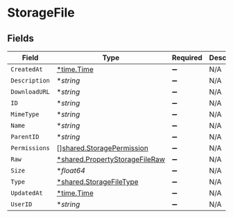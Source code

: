 # StorageFile


## Fields

| Field                                                                                  | Type                                                                                   | Required                                                                               | Description                                                                            |
| -------------------------------------------------------------------------------------- | -------------------------------------------------------------------------------------- | -------------------------------------------------------------------------------------- | -------------------------------------------------------------------------------------- |
| `CreatedAt`                                                                            | [*time.Time](https://pkg.go.dev/time#Time)                                             | :heavy_minus_sign:                                                                     | N/A                                                                                    |
| `Description`                                                                          | **string*                                                                              | :heavy_minus_sign:                                                                     | N/A                                                                                    |
| `DownloadURL`                                                                          | **string*                                                                              | :heavy_minus_sign:                                                                     | N/A                                                                                    |
| `ID`                                                                                   | **string*                                                                              | :heavy_minus_sign:                                                                     | N/A                                                                                    |
| `MimeType`                                                                             | **string*                                                                              | :heavy_minus_sign:                                                                     | N/A                                                                                    |
| `Name`                                                                                 | **string*                                                                              | :heavy_minus_sign:                                                                     | N/A                                                                                    |
| `ParentID`                                                                             | **string*                                                                              | :heavy_minus_sign:                                                                     | N/A                                                                                    |
| `Permissions`                                                                          | [][shared.StoragePermission](../../../pkg/models/shared/storagepermission.md)          | :heavy_minus_sign:                                                                     | N/A                                                                                    |
| `Raw`                                                                                  | [*shared.PropertyStorageFileRaw](../../../pkg/models/shared/propertystoragefileraw.md) | :heavy_minus_sign:                                                                     | N/A                                                                                    |
| `Size`                                                                                 | **float64*                                                                             | :heavy_minus_sign:                                                                     | N/A                                                                                    |
| `Type`                                                                                 | [*shared.StorageFileType](../../../pkg/models/shared/storagefiletype.md)               | :heavy_minus_sign:                                                                     | N/A                                                                                    |
| `UpdatedAt`                                                                            | [*time.Time](https://pkg.go.dev/time#Time)                                             | :heavy_minus_sign:                                                                     | N/A                                                                                    |
| `UserID`                                                                               | **string*                                                                              | :heavy_minus_sign:                                                                     | N/A                                                                                    |